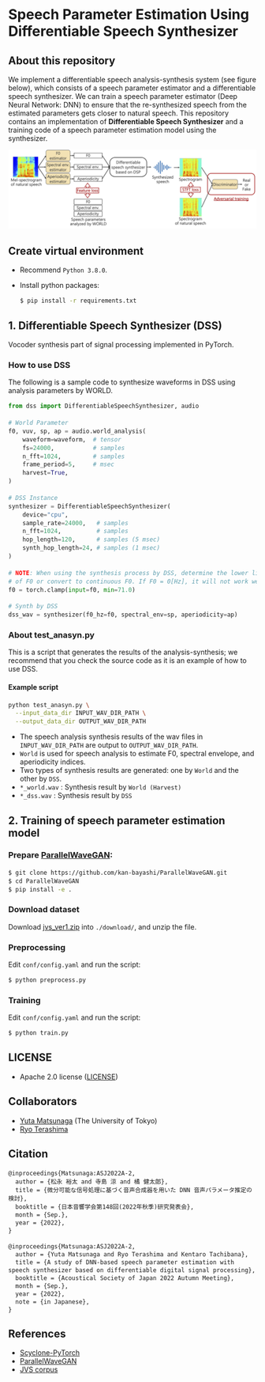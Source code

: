 # Speech Parameter Estimation Using Differentiable Speech Synthesizer

## About this repository

We implement a differentiable speech analysis-synthesis system (see figure below), which consists of a speech parameter estimator and a differentiable speech synthesizer. We can train a speech parameter estimator (Deep Neural Network: DNN) to ensure that the re-synthesized speech from the estimated parameters gets closer to natural speech. This repository contains an implementation of **Differentiable Speech Synthesizer** and a training code of a speech parameter estimation model using the synthesizer.

![](./fig/method.jpg)

## Create virtual environment

- Recommend ```Python 3.8.0```.
- Install python packages:

  ```bash
  $ pip install -r requirements.txt
  ```

## 1. Differentiable Speech Synthesizer (DSS)

Vocoder synthesis part of signal processing implemented in PyTorch.

### How to use DSS

The following is a sample code to synthesize waveforms in DSS using analysis parameters by WORLD.

```python
from dss import DifferentiableSpeechSynthesizer, audio

# World Parameter
f0, vuv, sp, ap = audio.world_analysis(
    waveform=waveform,  # tensor
    fs=24000,           # samples
    n_fft=1024,         # samples
    frame_period=5,     # msec
    harvest=True,
)

# DSS Instance
synthesizer = DifferentiableSpeechSynthesizer(
    device="cpu",
    sample_rate=24000,   # samples
    n_fft=1024,          # samples
    hop_length=120,      # samples (5 msec)
    synth_hop_length=24, # samples (1 msec)
)

# NOTE: When using the synthesis process by DSS, determine the lower limit
# of F0 or convert to continuous F0. If F0 = 0[Hz], it will not work well.
f0 = torch.clamp(input=f0, min=71.0)

# Synth by DSS
dss_wav = synthesizer(f0_hz=f0, spectral_env=sp, aperiodicity=ap)

```

### About test_anasyn.py

This is a script that generates the results of the analysis-synthesis; we recommend that you check the source code as it is an example of how to use DSS.

#### Example script

```bash
python test_anasyn.py \
  --input_data_dir INPUT_WAV_DIR_PATH \
  --output_data_dir OUTPUT_WAV_DIR_PATH
```

- The speech analysis synthesis results of the wav files in `INPUT_WAV_DIR_PATH` are output to `OUTPUT_WAV_DIR_PATH`.
- `World` is used for speech analysis to estimate F0, spectral envelope, and aperiodicity indices.
- Two types of synthesis results are generated: one by `World` and the other by `DSS`.
 - `*_world.wav` : Synthesis result by `World (Harvest)`
 - `*_dss.wav` : Synthesis result by `DSS`

## 2. Training of speech parameter estimation model

### Prepare [ParallelWaveGAN](https://github.com/kan-bayashi/ParallelWaveGAN):

```bash
$ git clone https://github.com/kan-bayashi/ParallelWaveGAN.git
$ cd ParallelWaveGAN
$ pip install -e .
```

### Download dataset

Download [jvs_ver1.zip](https://drive.google.com/file/d/19oAw8wWn3Y7z6CKChRdAyGOB9yupL_Xt/view) into ```./download/```, and unzip the file.

### Preprocessing

Edit ```conf/config.yaml``` and run the script:

```bash
$ python preprocess.py
```

### Training

Edit ```conf/config.yaml``` and run the script:

```bash
$ python train.py
```

## LICENSE

- Apache 2.0 license ([LICENSE](LICENSE))

## Collaborators

- [Yuta Matsunaga](https://sites.google.com/g.ecc.u-tokyo.ac.jp/yuta-matsunaga/home) (The University of Tokyo)
- [Ryo Terashima](https://github.com/RyoJerky)

## Citation

```
@inproceedings{Matsunaga:ASJ2022A-2,
  author = {松永 裕太 and 寺島 涼 and 橘 健太郎},
  title = {微分可能な信号処理に基づく音声合成器を用いた DNN 音声パラメータ推定の検討},
  booktitle = {日本音響学会第148回(2022年秋季)研究発表会},
  month = {Sep.},
  year = {2022},
}

@inproceedings{Matsunaga:ASJ2022A-2,
  author = {Yuta Matsunaga and Ryo Terashima and Kentaro Tachibana},
  title = {A study of DNN-based speech parameter estimation with speech synthesizer based on differentiable digital signal processing},
  booktitle = {Acoustical Society of Japan 2022 Autumn Meeting},
  month = {Sep.},
  year = {2022},
  note = {in Japanese},
}
```

## References

- [Scyclone-PyTorch](https://github.com/tarepan/Scyclone-PyTorch)
- [ParallelWaveGAN](https://github.com/kan-bayashi/ParallelWaveGAN)
- [JVS corpus](https://sites.google.com/site/shinnosuketakamichi/research-topics/jvs_corpus)
